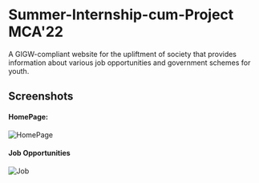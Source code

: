 # Summer-Internship-cum-Project MCA'22

A GIGW-compliant website for the upliftment of society that provides information about various job opportunities and government schemes for youth.

## Screenshots
#### HomePage:
![HomePage](https://user-images.githubusercontent.com/42106958/176698228-d8f9885d-36be-4eef-86cf-ac83d7df0263.png)

#### Job Opportunities 
![Job](https://user-images.githubusercontent.com/42106958/176699398-6c876410-3095-40e9-9eae-39fc9f115862.png)







